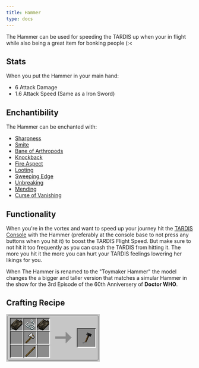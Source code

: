 ```yaml
---
title: Hammer
type: docs
---
```


The Hammer can be used for speeding the TARDIS up when your in flight while also being a great item for bonking people (:<

## Stats
When you put the Hammer in your main hand:
- 6 Attack Damage
- 1.6 Attack Speed
(Same as a Iron Sword)

## Enchantibility
The Hammer can be enchanted with:
- [Sharpness](https://minecraft.wiki/wiki/Sharpness)
- [Smite](https://minecraft.wiki/wiki/Smite)
- [Bane of Arthropods](https://minecraft.wiki/wiki/Bane_of_Arthropods)
- [Knockback](https://minecraft.wiki/wiki/Knockback)
- [Fire Aspect](https://minecraft.wiki/wiki/Fire_Aspect)
- [Looting](https://minecraft.wiki/wiki/Looting)
- [Sweeping Edge](https://minecraft.wiki/wiki/Sweeping_Edge)
- [Unbreaking](https://minecraft.wiki/wiki/Unbreaking)
- [Mending](https://minecraft.wiki/wiki/Mending)
- [Curse of Vanishing](https://minecraft.wiki/wiki/Curse_of_Vanishing)

## Functionality
When you're in the vortex and want to speed up your journey hit the [TARDIS Console](../../blocks/console) with the Hammer (preferably at the console base to not press any buttons when you hit it) to boost the TARDIS Flight Speed. But make sure to not hit it too frequently as you can crash the TARDIS from hitting it. The more you hit it the more you can hurt your TARDIS feelings lowering her likings for you.

When The Hammer is renamed to the "Toymaker Hammer" the model changes the a bigger and taller version that matches a simular Hammer in the show for the 3rd Episode of the 60th Anniversery of **Doctor WHO**.

## Crafting Recipe

![Hammer Crafting Recipie](images/hammer/recipe.png)



